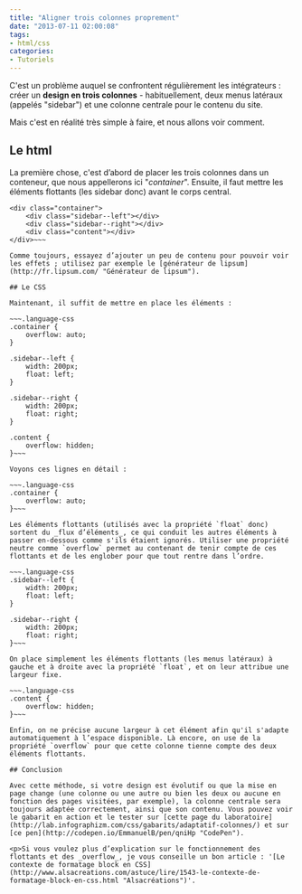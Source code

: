 ```yaml
---
title: "Aligner trois colonnes proprement"
date: "2013-07-11 02:00:08"
tags:
- html/css
categories:
- Tutoriels
---
```


C'est un problème auquel se confrontent régulièrement les intégrateurs : créer un **design en trois colonnes** - habituellement, deux menus latéraux (appelés "sidebar") et une colonne centrale pour le contenu du site.

Mais c'est en réalité très simple à faire, et nous allons voir comment.

## Le html

La première chose, c'est d’abord de placer les trois colonnes dans un conteneur, que nous appellerons ici "_container_". Ensuite, il faut mettre les éléments flottants (les sidebar donc) avant le corps central.

~~~.language-markup
<div class="container">
	<div class="sidebar--left"></div>
	<div class="sidebar--right"></div>
	<div class="content"></div>
</div>~~~

Comme toujours, essayez d’ajouter un peu de contenu pour pouvoir voir les effets ; utilisez par exemple le [générateur de lipsum](http://fr.lipsum.com/ "Générateur de lipsum").

## Le CSS

Maintenant, il suffit de mettre en place les éléments :

~~~.language-css
.container {
	overflow: auto;
}

.sidebar--left {
	width: 200px;
	float: left;
}

.sidebar--right {
	width: 200px;
	float: right;
}

.content {
	overflow: hidden;
}~~~

Voyons ces lignes en détail :

~~~.language-css
.container {
	overflow: auto;
}~~~

Les éléments flottants (utilisés avec la propriété `float` donc) sortent du _flux d’éléments_, ce qui conduit les autres éléments à passer en-dessous comme s'ils étaient ignorés. Utiliser une propriété neutre comme `overflow` permet au contenant de tenir compte de ces flottants et de les englober pour que tout rentre dans l’ordre.

~~~.language-css
.sidebar--left {
	width: 200px;
	float: left;
}

.sidebar--right {
	width: 200px;
	float: right;
}~~~

On place simplement les éléments flottants (les menus latéraux) à gauche et à droite avec la propriété `float`, et on leur attribue une largeur fixe.

~~~.language-css
.content {
	overflow: hidden;
}~~~

Enfin, on ne précise aucune largeur à cet élément afin qu'il s'adapte automatiquement à l’espace disponible. Là encore, on use de la propriété `overflow` pour que cette colonne tienne compte des deux éléments flottants.

## Conclusion

Avec cette méthode, si votre design est évolutif ou que la mise en page change (une colonne ou une autre ou bien les deux ou aucune en fonction des pages visitées, par exemple), la colonne centrale sera toujours adaptée correctement, ainsi que son contenu. Vous pouvez voir le gabarit en action et le tester sur [cette page du laboratoire](http://lab.infographizm.com/css/gabarits/adaptatif-colonnes/) et sur [ce pen](http://codepen.io/EmmanuelB/pen/qniHp "CodePen").

<p>Si vous voulez plus d’explication sur le fonctionnement des flottants et des _overflow_, je vous conseille un bon article : '[Le contexte de formatage block en CSS](http://www.alsacreations.com/astuce/lire/1543-le-contexte-de-formatage-block-en-css.html "Alsacréations")'.

